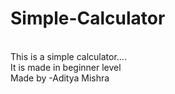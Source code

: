 # Simple-Calculator
<br>
This is a simple calculator....
<br>
It is made in beginner level
<br>
Made by -Aditya Mishra
